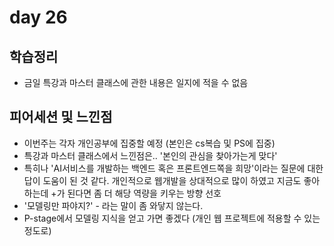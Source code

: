 # day 26

## 학습정리
- 금일 특강과 마스터 클래스에 관한 내용은 일지에 적을 수 없음

## 피어세션 및 느낀점
- 이번주는 각자 개인공부에 집중할 예정 (본인은 cs복습 및 PS에 집중)
- 특강과 마스터 클래스에서 느낀점은.. '본인의 관심을 찾아가는게 맞다'
- 특히나 'AI서비스를 개발하는 백엔드 혹은 프론트엔드쪽을 희망'이라는 질문에 대한 답이 도움이 된 것 같다. 개인적으로 웹개발을 상대적으로 많이 하였고 지금도 좋아하는데 +가 된다면 좀 더 해당 역량을 키우는 방향 선호
- '모델링만 파야지?' - 라는 말이 좀 와닿지 않는다. 
- P-stage에서 모델링 지식을 얻고 가면 좋겠다 (개인 웹 프로젝트에 적용할 수 있는 정도로)
